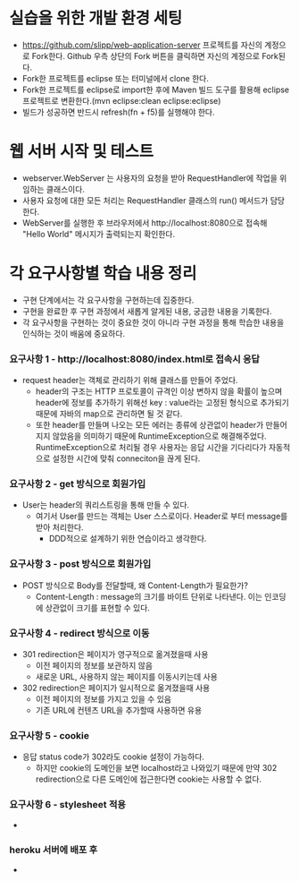 # 실습을 위한 개발 환경 세팅
* https://github.com/slipp/web-application-server 프로젝트를 자신의 계정으로 Fork한다. Github 우측 상단의 Fork 버튼을 클릭하면 자신의 계정으로 Fork된다.
* Fork한 프로젝트를 eclipse 또는 터미널에서 clone 한다.
* Fork한 프로젝트를 eclipse로 import한 후에 Maven 빌드 도구를 활용해 eclipse 프로젝트로 변환한다.(mvn eclipse:clean eclipse:eclipse)
* 빌드가 성공하면 반드시 refresh(fn + f5)를 실행해야 한다.

# 웹 서버 시작 및 테스트
* webserver.WebServer 는 사용자의 요청을 받아 RequestHandler에 작업을 위임하는 클래스이다.
* 사용자 요청에 대한 모든 처리는 RequestHandler 클래스의 run() 메서드가 담당한다.
* WebServer를 실행한 후 브라우저에서 http://localhost:8080으로 접속해 "Hello World" 메시지가 출력되는지 확인한다.

# 각 요구사항별 학습 내용 정리
* 구현 단계에서는 각 요구사항을 구현하는데 집중한다. 
* 구현을 완료한 후 구현 과정에서 새롭게 알게된 내용, 궁금한 내용을 기록한다.
* 각 요구사항을 구현하는 것이 중요한 것이 아니라 구현 과정을 통해 학습한 내용을 인식하는 것이 배움에 중요하다. 

### 요구사항 1 - http://localhost:8080/index.html로 접속시 응답
* request header는 객체로 관리하기 위해 클래스를 만들어 주었다.
  * header의 구조는 HTTP 프로토콜이 규격인 이상 변하지 않을 확률이 높으며 header에 정보를 추가하기 위해선 key : value라는 고정된 형식으로 추가되기 때문에 자바의 map으로 관리하면 될 것 같다.
  * 또한 header를 만들며 나오는 모든 에러는 종류에 상관없이 header가 만들어지지 않았음을 의미하기 때문에 RuntimeException으로 해결해주었다. RuntimeException으로 처리될 경우 사용자는 응답 시간을 기다리다가 자동적으로 설정한 시간에 맞춰 conneciton을 끊게 된다.

### 요구사항 2 - get 방식으로 회원가입
* User는 header의 쿼리스트링을 통해 만들 수 있다.
  * 여기서 User를 만드는 객체는 User 스스로이다. Header로 부터 message를 받아 처리한다.
    * DDD적으로 설계하기 위한 연습이라고 생각한다.

### 요구사항 3 - post 방식으로 회원가입
* POST 방식으로 Body를 전달할때, 왜 Content-Length가 필요한가?
  * Content-Length : message의 크기를 바이트 단위로 나타낸다. 이는 인코딩에 상관없이 크기를 표현할 수 있다.

### 요구사항 4 - redirect 방식으로 이동
* 301 redirection은 페이지가 영구적으로 옮겨졌을때 사용
  * 이전 페이지의 정보를 보관하지 않음
  * 새로운 URL, 사용하지 않는 페이지를 이동시키는데 사용
* 302 redirection은 페이지가 일시적으로 옮겨졌을때 사용
  * 이전 페이지의 정보를 가지고 있을 수 있음
  * 기존 URL에 컨텐츠 URL을 추가할때 사용하면 유용

### 요구사항 5 - cookie
* 응답 status code가 302라도 cookie 설정이 가능하다.
  * 하지만 cookie의 도메인을 보면 localhost라고 나와있기 때문에 만약 302 redirection으로 다른 도메인에 접근한다면 cookie는 사용할 수 없다.

### 요구사항 6 - stylesheet 적용
* 

### heroku 서버에 배포 후
* 